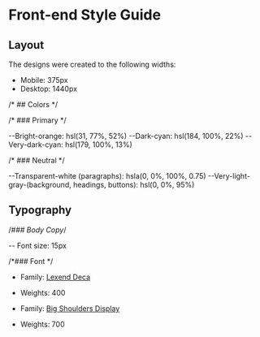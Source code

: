 # Front-end Style Guide

## Layout

The designs were created to the following widths:

- Mobile: 375px
- Desktop: 1440px

/* ## Colors */

/* ### Primary */

--Bright-orange: hsl(31, 77%, 52%)
--Dark-cyan: hsl(184, 100%, 22%)
--Very-dark-cyan: hsl(179, 100%, 13%)

/* ### Neutral */

--Transparent-white (paragraphs): hsla(0, 0%, 100%, 0.75)
--Very-light-gray-(background, headings, buttons): hsl(0, 0%, 95%)

## Typography

/*### Body Copy*/

-- Font size: 15px

/*### Font */

- Family: [Lexend Deca](https://fonts.google.com/specimen/Lexend+Deca)
- Weights: 400

- Family: [Big Shoulders Display](https://fonts.google.com/specimen/Big+Shoulders+Display)
- Weights: 700

